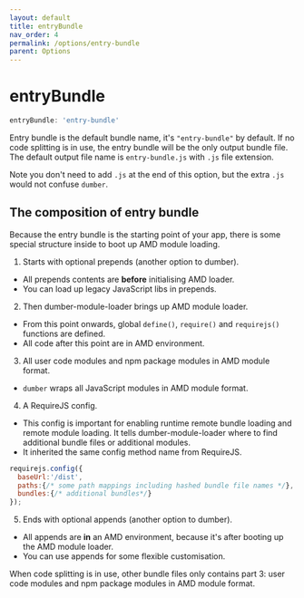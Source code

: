 ```yaml
---
layout: default
title: entryBundle
nav_order: 4
permalink: /options/entry-bundle
parent: Options
---
```


# entryBundle

```js
entryBundle: 'entry-bundle'
```

Entry bundle is the default bundle name, it's `"entry-bundle"` by default. If no code splitting is in use, the entry bundle will be the only output bundle file. The default output file name is `entry-bundle.js` with `.js` file extension.

Note you don't need to add `.js` at the end of this option, but the extra `.js` would not confuse `dumber`.

## The composition of entry bundle

Because the entry bundle is the starting point of your app, there is some special structure inside to boot up AMD module loading.

1. Starts with optional prepends (another option to dumber).
  * All prepends contents are **before** initialising AMD loader.
  * You can load up legacy JavaScript libs in prepends.

2. Then dumber-module-loader brings up AMD module loader.
  * From this point onwards, global `define()`, `require()` and `requirejs()` functions are defined.
  * All code after this point are in AMD environment.

3. All user code modules and npm package modules in AMD module format.
  * `dumber` wraps all JavaScript modules in AMD module format.

4. A RequireJS config.
  * This config is important for enabling runtime remote bundle loading and remote module loading. It tells dumber-module-loader where to find additional bundle files or additional modules.
  * It inherited the same config method name from RequireJS.
```js
requirejs.config({
  baseUrl:'/dist',
  paths:{/* some path mappings including hashed bundle file names */},
  bundles:{/* additional bundles*/}
});
```

5. Ends with optional appends (another option to dumber).
  * All appends are **in** an AMD environment, because it's after booting up the AMD module loader.
  * You can use appends for some flexible customisation.

When code splitting is in use, other bundle files only contains part 3: user code modules and npm package modules in AMD module format.
